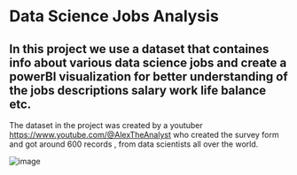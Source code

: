 # Data Science Jobs Analysis

## In this project we use a dataset that containes info about various data science jobs and create a powerBI visualization for better understanding of the jobs descriptions salary work life balance etc.

The dataset in the project was created by a youtuber https://www.youtube.com/@AlexTheAnalyst who created the survey form and got around 600 records , from data scientists all over the world.



![image](https://github.com/giannisyp/data_science_jobs/assets/119696474/bda9fd7f-8569-41e6-b3ba-2eee649c30c1)

